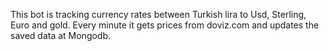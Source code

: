 
This bot is tracking currency rates between Turkish lira to Usd, Sterling, Euro and gold.
Every minute it gets prices from doviz.com and updates the saved data at Mongodb.
